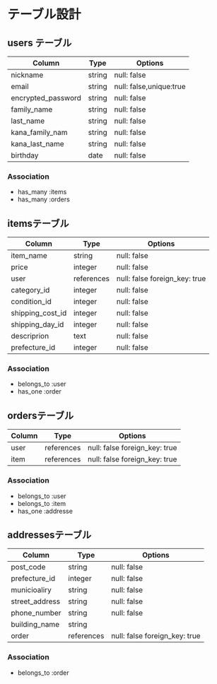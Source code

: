 # テーブル設計

## users テーブル

| Column             | Type   | Options                 |
| ------------------ | ------ | ----------------------- |
| nickname           | string | null: false             |
| email              | string | null: false,unique:true |
| encrypted_password | string | null: false             |
| family_name        | string | null: false             |
| last_name          | string | null: false             |
| kana_family_nam    | string | null: false             |
| kana_last_name     | string | null: false             |
| birthday           | date   | null: false             |

### Association

- has_many :items
- has_many :orders

## itemsテーブル

| Column           | Type       | Options                       |
| ---------------- | ---------- | ----------------------------- |
| item_name        | string     | null: false                   |
| price            | integer    | null: false                   |
| user             | references | null: false foreign_key: true |
| category_id      | integer    | null: false                   |
| condition_id     | integer    | null: false                   |
| shipping_cost_id | integer    | null: false                   |
| shipping_day_id  | integer    | null: false                   |
| descriprion      | text       | null: false                   |
| prefecture_id    | integer    | null: false                   |

### Association

- belongs_to :user
- has_one :order

## ordersテーブル

| Column | Type       | Options                       |
| ------ | ---------- | ----------------------------- |
| user   | references | null: false foreign_key: true |
| item   | references | null: false foreign_key: true |

### Association

- belongs_to :user
- belongs_to :item
- has_one :addresse

## addressesテーブル

| Column         | Type       | Options                       |
| -------------- | ---------- | ----------------------------- |
| post_code      | string     | null: false                   |
| prefecture_id  | integer    | null: false                   |
| municioaliry   | string     | null: false                   |
| street_address | string     | null: false                   |
| phone_number   | string     | null: false                   |
| building_name  | string     |                               |
| order          | references | null: false foreign_key: true |

### Association

- belongs_to :order
